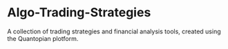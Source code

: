 # Algo-Trading-Strategies

A collection of trading strategies and financial analysis tools, created using the Quantopian plotform.
